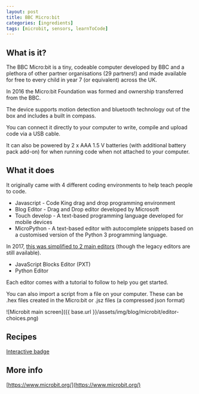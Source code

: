 ```yaml
---
layout: post
title: BBC Micro:bit
categories: [ingredients]
tags: [microbit, sensors, learnToCode]
---
```


## What is it?

The BBC Micro:bit is a tiny, codeable computer developed by BBC and a plethora of other partner organisations (29 partners!) and made available for free to every child in year 7 (or equivalent) across the UK.

In 2016 the Micro:bit Foundation was formed and ownership transferred from the BBC.

The device supports motion detection and bluetooth technology out of the box and includes a built in compass.
<!--more-->
You can connect it directly to your computer to write, compile and upload code via a USB cable.

It can also be powered by 2 x AAA 1.5 V batteries (with additional battery pack add-on) for when running code when not attached to your computer.


## What it does
It originally came with 4 different coding environments to help teach people to code.

- Javascript - Code King drag and drop programming environment
- Blog Editor - Drag and Drop editor developed by Microsoft
- Touch develop - A text-based programming language developed for mobile devices
- MicroPython -  A text-based editor with autocomplete snippets based on a customised version of the Python 3 programming language.

In 2017, [this was simplified to 2 main editors](https://support.microbit.org/support/solutions/articles/19000050402-code-editors-what-s-changing-and-when-) (though the legacy editors are still available).

- JavaScript Blocks Editor (PXT)
- Python Editor

Each editor comes with a tutorial to follow to help you get started.

You can also import a script from a file on your computer. These can be .hex files created in the Micro:bit or .jsz files (a compressed json format)

![Microbit main screen]({{ base.url }}/assets/img/blog/microbit/editor-choices.png)

## Recipes
[Interactive badge](https://www.codeclubprojects.org/en-GB/microbit/interactive-badge/)

## More info

[https://www.microbit.org/](https://www.microbit.org/)
